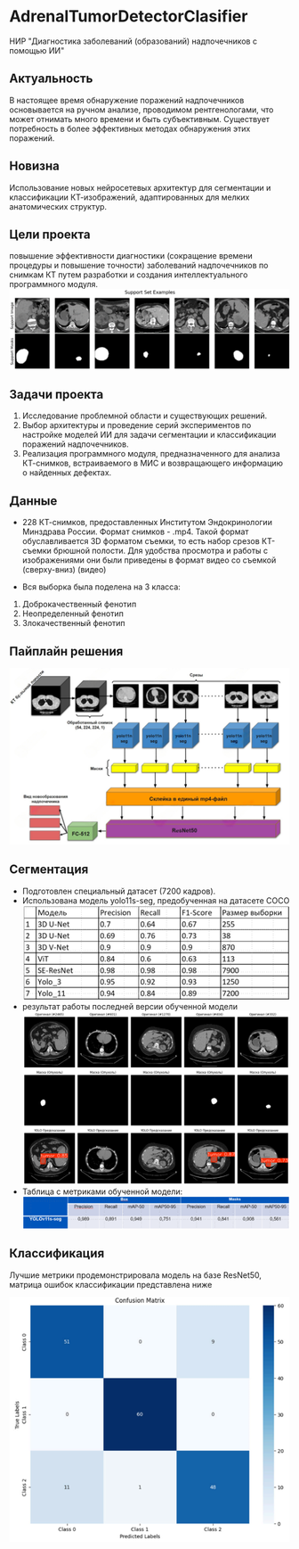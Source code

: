 # AdrenalTumorDetectorClasifier
НИР "Диагностика заболеваний (образований) надпочечников с помощью ИИ"

## Актуальность
В настоящее время обнаружение поражений надпочечников основывается на ручном анализе, проводимом рентгенологами, что может отнимать много времени и быть субъективным. Существует потребность в более эффективных методах обнаружения этих поражений. 

## Новизна
Использование новых нейросетевых архитектур для сегментации и классификации КТ-изображений, адаптированных для мелких анатомических структур.

## Цели проекта
повышение эффективности диагностики (сокращение времени процедуры и повышение точности) заболеваний надпочечников по снимкам КТ путем разработки и создания интеллектуального программного модуля. 
![alt text](img/image.png)

## Задачи проекта
1) Исследование проблемной области и существующих решений.
2) Выбор архитектуры и проведение серий экспериментов по настройке моделей ИИ для задачи сегментации и классификации поражений надпочечников.
3) Реализация программного модуля, предназначенного для анализа КТ-снимков, встраиваемого в МИС и возвращающего информацию о найденных дефектах.


## Данные 
- 228 КТ-снимков, предоставленных Институтом Эндокринологии Минздрава России. Формат снимков - .mp4. Такой формат обуславливается 3D форматом съемки, то есть набор срезов КТ-съемки брюшной полости. Для удобства просмотра и работы с изображениями они были приведены в формат видео со съемкой (сверху-вниз)
(видео)


- Вся выборка была поделена на 3 класса:
1) Доброкачественный фенотип
2) Неопределенный фенотип
3) Злокачественный фенотип

## Пайплайн решения
![alt text](img/image-1.png)


## Сегментация 
- Подготовлен специальный датасет (7200 кадров).
- Использована модель yolo11s-seg, предобученная на датасете COCO
![alt text](img/image-2.png)
- результат работы последней версии обученной модели
![alt text](img/image-3.png)
- Таблица с метриками обученной модели:
![alt text](img/image-4.png)

## Классификация
Лучшие метрики продемонстрировала модель на базе ResNet50, матрица ошибок классификации представлена ниже


![alt text](img/image-5.png)

